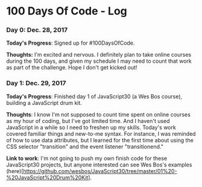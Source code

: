 # 100 Days Of Code - Log

### Day 0: Dec. 28, 2017

**Today's Progress**: Signed up for #100DaysOfCode.

**Thoughts:** I'm excited and nervous. I definitely plan to take online courses during the 100 days, and given my schedule I may need to count that work as part of the challenge. Hope I don't get kicked out!

### Day 1: Dec. 29, 2017

**Today's Progress**: Finished day 1 of JavaScript30 (a Wes Bos course), building a JavaScript drum kit. 

**Thoughts**: I know I'm not supposed to count time spent on online courses as my hour of coding, but I've got limited time. And I haven't used JavaScript in a while so I need to freshen up my skills. Today's work covered familiar things and new-to-me syntax. For instance, I was reminded of how to use data attributes, but I learned for the first time about using the CSS selector "transition" and the event listener "transitionend." 

**Link to work**: I'm not going to push my own finish code for these JavaScript30 projects, but anyone interested can see Wes Bos's examples (here)[https://github.com/wesbos/JavaScript30/tree/master/01%20-%20JavaScript%20Drum%20Kit].  
